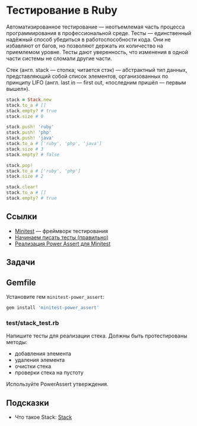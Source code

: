 # Тестирование в Ruby

Автоматизированное тестирование — неотъемлемая часть процесса программирования в профессиональной среде. Тесты — единственный надёжный способ убедиться в работоспособности кода. Они не избавляют от багов, но позволяют держать их количество на приемлемом уровне. Тесты дают уверенность, что изменения в одной части системы не сломали другие части.

Стек (англ. stack — стопка; читается стэк) — абстрактный тип данных, представляющий собой список элементов, организованных по принципу LIFO (англ. last in — first out, «последним пришёл — первым вышел»).

```ruby
stack = Stack.new
stack.to_a # []
stack.empty? # true
stack.size # 0

stack.push! 'ruby'
stack.push! 'php'
stack.push! 'java'
stack.to_a # ['ruby', 'php', 'java']
stack.size # 3
stack.empty? # false

stack.pop!
stack.to_a # ['ruby', 'php']
stack.size # 2

stack.clear!
stack.to_a # []
stack.empty? # true
```

## Ссылки

* [Minitest](http://docs.seattlerb.org/minitest/) — фреймворк тестирования
* [Начинаем писать тесты (правильно)](https://ru.hexlet.io/blog/posts/how-to-test-code)
* [Реализация Power Assert для Minitest](https://github.com/hsbt/minitest-power_assert)

## Задачи

## Gemfile

Установите гем `minitest-power_assert`:

```ruby
gem install 'minitest-power_assert'
```

### test/stack_test.rb

Напишите тесты для реализации стека. Должны быть протестированы методы:

* добавления  элемента
* удаления элемента
* очистки стека
* проверки стека на пустоту

Используйте PowerAssert утверждения.

## Подсказки

* Что такое Stack: [Stack](https://ru.wikipedia.org/wiki/%D0%A1%D1%82%D0%B5%D0%BA)
